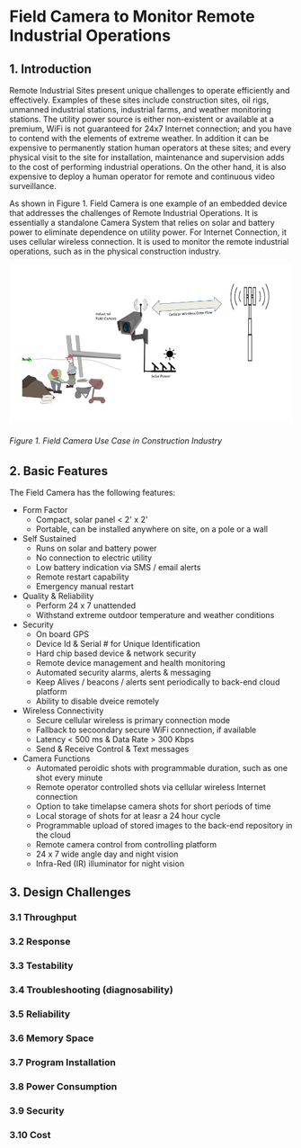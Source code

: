 # Field Camera to Monitor Remote Industrial Operations

## 1. Introduction

Remote Industrial Sites present unique challenges to operate efficiently and effectively. Examples of these sites include construction sites, oil rigs, unmanned industrial stations, industrial farms, and weather monitoring stations. The utility power source is either non-existent or available at a premium, WiFi is not guaranteed for 24x7 Internet connection; and you have to contend with the elements of extreme weather. In addition it can be expensive to permanently station human operators at these sites; and every physical visit to the site for installation, maintenance and supervision adds to the cost of performing industrial operations. On the other hand, it is also expensive to deploy a human operator for remote and continuous video surveillance.

As shown in Figure 1. Field Camera is one example of an embedded device that addresses the challenges of Remote Industrial Operations. It is essentially a standalone Camera System that relies on solar and battery power to eliminate dependence on utility power. For Internet Connection, it uses cellular wireless connection. It is used to monitor the remote industrial operations, such as in the physical construction industry.

![Field Camera](https://github.com/isjosan/embsys310/blob/master/assignment01/images/Field-camera.png)
###### Figure 1.  Field Camera Use Case in Construction Industry



## 2. Basic Features

The Field Camera has the following features:
* Form Factor
  * Compact, solar panel < 2' x 2'
  * Portable, can be installed anywhere on site, on a pole or a wall
* Self Sustained
  * Runs on solar and battery power
  * No connection to electric utility
  * Low battery indication via SMS / email alerts
  * Remote restart capability
  * Emergency manual restart
* Quality & Reliability
  * Perform 24 x 7 unattended
  * Withstand extreme outdoor temperature and weather conditions
* Security
  * On board GPS
  * Device Id & Serial # for Unique Identification
  * Hard chip based device & network security
  * Remote device management and health monitoring
  * Automated security alarms, alerts & messaging
  * Keep Alives / beacons / alerts sent periodically to back-end cloud platform
  * Ability to disable dveice remotely
* Wireless Connectivity
  * Secure cellular wireless is primary connection mode
  * Fallback to secoondary secure WiFi connection, if available
  * Latency < 500 ms & Data Rate > 300 Kbps
  * Send & Receive Control & Text messages
* Camera Functions
  * Automated peroidic shots with programmable duration, such as one shot every minute
  * Remote operator controlled shots via cellular wireless Internet connection
  * Option to take timelapse camera shots for short periods of time
  * Local storage of shots for at leasr a 24 hour cycle
  * Programmable upload of stored images to the back-end repository in the cloud
  * Remote camera control from controlling platform
  * 24 x 7 wide angle day and night vision
  * Infra-Red (IR) illuminator for night vision

 ## 3. Design Challenges
 
 ### 3.1 Throughput
 
 
 ### 3.2 Response
 
 
 ### 3.3 Testability
 
 
 ### 3.4 Troubleshooting (diagnosability)
 
 
 ### 3.5 Reliability
 
 
 ### 3.6 Memory Space
 
 
 ### 3.7 Program Installation
 
 
 ### 3.8 Power Consumption
 
 
 ### 3.9 Security
 
 
 ### 3.10 Cost
 
 
 
 


